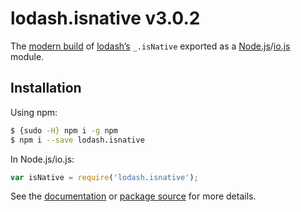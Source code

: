# lodash.isnative v3.0.2

The [modern build](https://github.com/lodash/lodash/wiki/Build-Differences) of [lodash’s](https://lodash.com/) `_.isNative` exported as a [Node.js](http://nodejs.org/)/[io.js](https://iojs.org/) module.

## Installation

Using npm:

```bash
$ {sudo -H} npm i -g npm
$ npm i --save lodash.isnative
```

In Node.js/io.js:

```js
var isNative = require('lodash.isnative');
```

See the [documentation](https://lodash.com/docs#isNative) or [package source](https://github.com/lodash/lodash/blob/3.0.2-npm-packages/lodash.isnative) for more details.
